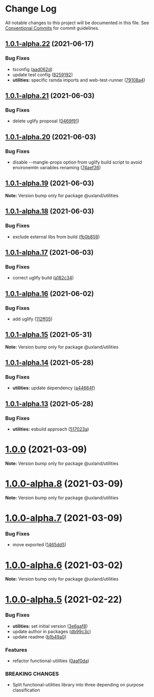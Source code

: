 # Change Log

All notable changes to this project will be documented in this file.
See [Conventional Commits](https://conventionalcommits.org) for commit guidelines.

## [1.0.1-alpha.22](https://github.com/uxland/uxland/compare/@uxland/utilities@1.0.1-alpha.21...@uxland/utilities@1.0.1-alpha.22) (2021-06-17)


### Bug Fixes

* tsconfig ([aad062d](https://github.com/uxland/uxland/commit/aad062d63effb7029c6854c9d14f93bb6f3ecd96))
* update test config ([8259192](https://github.com/uxland/uxland/commit/8259192175825a071f6ab32b91e285a9a8a91f3f))
* **utilities:** specific ramda imports and web-test-runner ([79108a4](https://github.com/uxland/uxland/commit/79108a45f7b01e0feb8ac059dfbdd7982d6d27f2))





## [1.0.1-alpha.21](https://github.com/uxland/uxland/compare/@uxland/utilities@1.0.1-alpha.20...@uxland/utilities@1.0.1-alpha.21) (2021-06-03)


### Bug Fixes

* delete uglify proposal ([0469f91](https://github.com/uxland/uxland/commit/0469f91da0fc74badd1f2f3f947585f4ca75f285))





## [1.0.1-alpha.20](https://github.com/uxland/uxland/compare/@uxland/utilities@1.0.1-alpha.19...@uxland/utilities@1.0.1-alpha.20) (2021-06-03)


### Bug Fixes

* disable --mangle-props option from uglify build script to avoid environemtn variables renaming ([74aef36](https://github.com/uxland/uxland/commit/74aef362e3b38b734cfe3c90e9bf4ce3d1b026da))





## [1.0.1-alpha.19](https://github.com/uxland/uxland/compare/@uxland/utilities@1.0.1-alpha.18...@uxland/utilities@1.0.1-alpha.19) (2021-06-03)

**Note:** Version bump only for package @uxland/utilities





## [1.0.1-alpha.18](https://github.com/uxland/uxland/compare/@uxland/utilities@1.0.1-alpha.17...@uxland/utilities@1.0.1-alpha.18) (2021-06-03)


### Bug Fixes

* exclude external libs from build ([fb0b859](https://github.com/uxland/uxland/commit/fb0b859bbfe165987709fade29ebdced36b3fab7))





## [1.0.1-alpha.17](https://github.com/uxland/uxland/compare/@uxland/utilities@1.0.1-alpha.16...@uxland/utilities@1.0.1-alpha.17) (2021-06-03)


### Bug Fixes

* correct uglify build ([a182c34](https://github.com/uxland/uxland/commit/a182c34cdd7a79d94c6c6476b7ba12e59fbf1bbe))





## [1.0.1-alpha.16](https://github.com/uxland/uxland/compare/@uxland/utilities@1.0.1-alpha.15...@uxland/utilities@1.0.1-alpha.16) (2021-06-02)


### Bug Fixes

* add uglify ([112ff05](https://github.com/uxland/uxland/commit/112ff051f6344fbdff5d8c0e701256db78bb0d19))





## [1.0.1-alpha.15](https://github.com/uxland/uxland/compare/@uxland/utilities@1.0.1-alpha.14...@uxland/utilities@1.0.1-alpha.15) (2021-05-31)

**Note:** Version bump only for package @uxland/utilities





## [1.0.1-alpha.14](https://github.com/uxland/uxland/compare/@uxland/utilities@1.0.1-alpha.13...@uxland/utilities@1.0.1-alpha.14) (2021-05-28)


### Bug Fixes

* **utilities:** update dependency ([a44664f](https://github.com/uxland/uxland/commit/a44664f56d15bdaa3e79e18f82d242c0663e163b))





## [1.0.1-alpha.13](https://github.com/uxland/uxland/compare/@uxland/utilities@1.0.0...@uxland/utilities@1.0.1-alpha.13) (2021-05-28)


### Bug Fixes

* **utilities:** esbuild approach ([517023a](https://github.com/uxland/uxland/commit/517023ab33774b2770b4f16c500a54b92d403bcc))





# [1.0.0](https://github.com/uxland/uxland/compare/@uxland/utilities@1.0.0-alpha.8...@uxland/utilities@1.0.0) (2021-03-09)

**Note:** Version bump only for package @uxland/utilities





# [1.0.0-alpha.8](https://github.com/uxland/uxland/compare/@uxland/utilities@1.0.0-alpha.7...@uxland/utilities@1.0.0-alpha.8) (2021-03-09)

**Note:** Version bump only for package @uxland/utilities





# [1.0.0-alpha.7](https://github.com/uxland/uxland/compare/@uxland/utilities@1.0.0-alpha.6...@uxland/utilities@1.0.0-alpha.7) (2021-03-09)


### Bug Fixes

* move exported ([1465dd5](https://github.com/uxland/uxland/commit/1465dd5e80d5c6b1cb34a3ed5c46800ca7790304))





# [1.0.0-alpha.6](https://github.com/uxland/uxland/compare/@uxland/utilities@1.0.0-alpha.5...@uxland/utilities@1.0.0-alpha.6) (2021-03-02)

**Note:** Version bump only for package @uxland/utilities





# [1.0.0-alpha.5](https://github.com/uxland/uxland/compare/@uxland/utilities@1.0.0-alpha.4...@uxland/utilities@1.0.0-alpha.5) (2021-02-22)


### Bug Fixes

* **utilities:** set initial version ([3e6aaf8](https://github.com/uxland/uxland/commit/3e6aaf8f2a4b47545f157686ea4ebb2163019e25))
* update author in packages ([db99c3c](https://github.com/uxland/uxland/commit/db99c3c8c54fd0d62dfb0d7894e0e8b0962751b0))
* update readme ([b1b49a0](https://github.com/uxland/uxland/commit/b1b49a06feaa531d7163f958e898d188e972c77c))


### Features

* refactor functional-utilities ([0aaf0da](https://github.com/uxland/uxland/commit/0aaf0da5d1804f9e7892dc04c63ab2bb57f9f3f9))


### BREAKING CHANGES

* Split functional-utilities library into three depending on purpose classification

